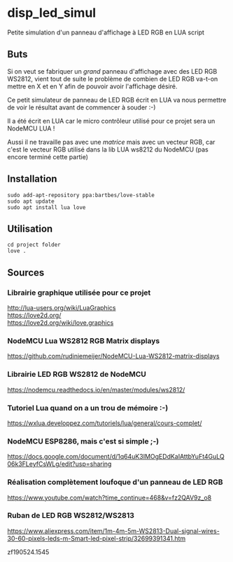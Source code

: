 # disp_led_simul
Petite simulation d'un panneau d'affichage à LED RGB en LUA script


## Buts
Si on veut se fabriquer un *grand* panneau d'affichage avec des LED RGB WS2812, vient tout de suite le problème de combien de LED RGB va-t-on mettre en X et en Y afin de pouvoir avoir l'affichage désiré.

Ce petit simulateur de panneau de LED RGB écrit en LUA va nous permettre de voir le résultat avant de commencer à souder :-)

Il a été écrit en LUA car le micro contrôleur utilisé pour ce projet sera un NodeMCU LUA !

Aussi il ne travaille pas avec une *matrice* mais avec un vecteur RGB, car c'est le vecteur RGB utilisé dans la lib LUA ws8212 du NodeMCU (pas encore terminé cette partie)



## Installation
```
sudo add-apt-repository ppa:bartbes/love-stable
sudo apt update
sudo apt install lua love
```


## Utilisation
```
cd project folder
love .
```



## Sources
### Librairie graphique utilisée pour ce projet
http://lua-users.org/wiki/LuaGraphics<br>
https://love2d.org/<br>
https://love2d.org/wiki/love.graphics<br>

### NodeMCU Lua WS2812 RGB Matrix displays
https://github.com/rudiniemeijer/NodeMCU-Lua-WS2812-matrix-displays

### Librairie LED RGB WS2812 de NodeMCU
https://nodemcu.readthedocs.io/en/master/modules/ws2812/

### Tutoriel Lua quand on a un trou de mémoire :-)
https://wxlua.developpez.com/tutoriels/lua/general/cours-complet/

### NodeMCU ESP8286, mais c'est si simple ;-)
https://docs.google.com/document/d/1q64uK3IMOgEDdKaIAttbYuFt4GuLQ06k3FLeyfCsWLg/edit?usp=sharing

### Réalisation complètement loufoque d'un panneau de LED RGB
https://www.youtube.com/watch?time_continue=468&v=fz2QAV9z_o8

### Ruban de LED RGB WS2812/WS2813
https://www.aliexpress.com/item/1m-4m-5m-WS2813-Dual-signal-wires-30-60-pixels-leds-m-Smart-led-pixel-strip/32699391341.htm




zf190524.1545
